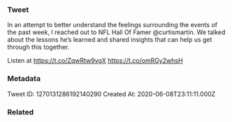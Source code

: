### Tweet
In an attempt to better understand the feelings surrounding the events of the past week, I reached out to NFL Hall Of Famer @curtismartin. We talked about the lessons he’s learned and shared insights that can help us get through this together.

Listen at https://t.co/ZqwRtw9vgX https://t.co/omRGy2whsH

### Metadata
Tweet ID: 1270131286192140290
Created At: 2020-06-08T23:11:11.000Z

### Related

